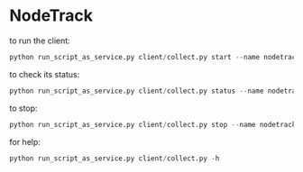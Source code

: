 # NodeTrack

to run the client:

```python
python run_script_as_service.py client/collect.py start --name nodetrack_client
```

to check its status:

```python
python run_script_as_service.py client/collect.py status --name nodetrack_client
```

to stop:

```python
python run_script_as_service.py client/collect.py stop --name nodetrack_client
```

for help:
```python
python run_script_as_service.py client/collect.py -h
```
